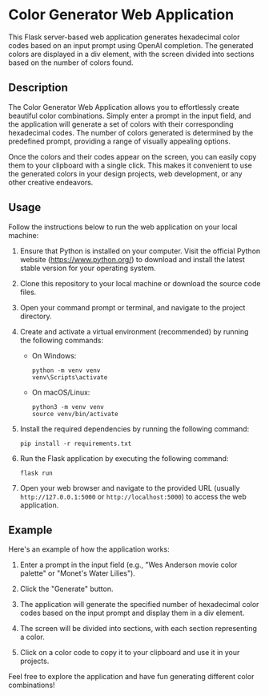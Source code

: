# Color Generator Web Application

This Flask server-based web application generates hexadecimal color codes based on an input prompt using OpenAI completion. The generated colors are displayed in a div element, with the screen divided into sections based on the number of colors found.

## Description

The Color Generator Web Application allows you to effortlessly create beautiful color combinations. Simply enter a prompt in the input field, and the application will generate a set of colors with their corresponding hexadecimal codes. The number of colors generated is determined by the predefined prompt, providing a range of visually appealing options.

Once the colors and their codes appear on the screen, you can easily copy them to your clipboard with a single click. This makes it convenient to use the generated colors in your design projects, web development, or any other creative endeavors.

## Usage

Follow the instructions below to run the web application on your local machine:

1. Ensure that Python is installed on your computer. Visit the official Python website (https://www.python.org/) to download and install the latest stable version for your operating system.

2. Clone this repository to your local machine or download the source code files.

3. Open your command prompt or terminal, and navigate to the project directory.

4. Create and activate a virtual environment (recommended) by running the following commands:

   - On Windows:

     ```
     python -m venv venv
     venv\Scripts\activate
     ```

   - On macOS/Linux:
     ```
     python3 -m venv venv
     source venv/bin/activate
     ```

5. Install the required dependencies by running the following command:

   ```
   pip install -r requirements.txt
   ```

6. Run the Flask application by executing the following command:

   ```
   flask run
   ```

7. Open your web browser and navigate to the provided URL (usually `http://127.0.0.1:5000` or `http://localhost:5000`) to access the web application.

## Example

Here's an example of how the application works:

1. Enter a prompt in the input field (e.g., "Wes Anderson movie color palette" or "Monet's Water Lilies").

2. Click the "Generate" button.

3. The application will generate the specified number of hexadecimal color codes based on the input prompt and display them in a div element.

4. The screen will be divided into sections, with each section representing a color.

5. Click on a color code to copy it to your clipboard and use it in your projects.

Feel free to explore the application and have fun generating different color combinations!
